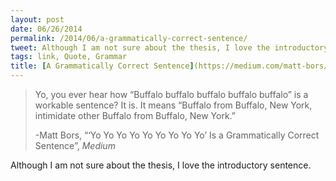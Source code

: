```yaml
---
layout: post
date: 06/26/2014
permalink: /2014/06/a-grammatically-correct-sentence/
tweet: Although I am not sure about the thesis, I love the introductory sentence.
tags: link, Quote, Grammar
title: [A Grammatically Correct Sentence](https://medium.com/matt-bors/yo-yo-yo-yo-yo-yo-yo-yo-yo-is-a-grammatically-correct-sentence-f8952e557ab9)
---
```


<blockquote>
  <p>Yo, you ever hear how “Buffalo buffalo buffalo buffalo buffalo” is a workable sentence? It is. It means “Buffalo from Buffalo, New York, intimidate other Buffalo from Buffalo, New York.”</p>
  
  <p>-Matt Bors, &#8220;&#8216;Yo Yo Yo Yo Yo Yo Yo Yo Yo&#8217; Is a Grammatically Correct Sentence&#8221;, <em>Medium</em></p>
</blockquote>

<p>Although I am not sure about the thesis, I love the introductory sentence.</p>